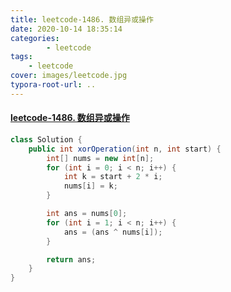 ```yaml
---
title: leetcode-1486. 数组异或操作
date: 2020-10-14 18:35:14
categories: 
		- leetcode
tags: 
	- leetcode
cover: images/leetcode.jpg
typora-root-url: ..
---
```


#### [leetcode-1486. 数组异或操作](https://leetcode-cn.com/problems/xor-operation-in-an-array/)

```java
class Solution {
    public int xorOperation(int n, int start) {
        int[] nums = new int[n];
        for (int i = 0; i < n; i++) {
            int k = start + 2 * i;
            nums[i] = k;
        }

        int ans = nums[0];
        for (int i = 1; i < n; i++) {
            ans = (ans ^ nums[i]);
        }

        return ans;
    }
}
```

